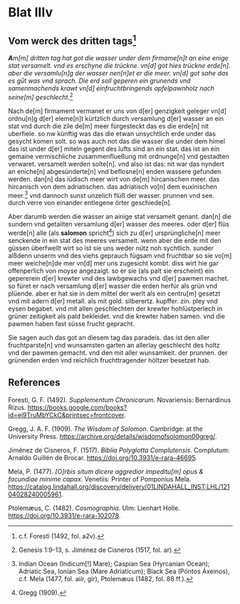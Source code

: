 # Blat IIIv

## Vom werck des dritten tags[^1]

***A**m[m] dritten tag hat got die wasser under dem firmame[n]t an eine enige stat versamelt. vnd es erschyne die trückne. vn[d] got hies trückne erde[n]. aber die versamlu[n]g der wasser nen[n]et er die meer. vn[d] got sahe das es gůt was vnd sprach.
Die erd soll geperen ein grunends vnd samenmachends krawt vn[d] einfruchtbringends apfelpawnholz nach seine[m] geschlecht*.[^2] 

Nach de[m] firmament vermanet er uns von d[er] genzigkeit geleger vn[d] ordnu[n]g d[er] eleme[n]t kürtzlich durch versamlung d[er] wasser an ein stat vnd durch die zile de[m] meer fürgesteckt das es die erde[n] nit uberfiele. so nw künftig was das die etwan unsychtlich erde under das gesycht komen solt. so was auch not das die wasser die under dem himel das ist under d[er] miteln gegent des lufts sind an ein stat. das ist an ein gemaine vermischliche zusammenflueßung mit ordnunge[n] vnd gestadten verwaret. versamelt werden solte[n]. vnd also ist das: nit war das nyndert an eniche[n] abgesünderte[n] vnd beflosne[n] enden wassere gefunden werden. dan[n] das iüdisch meer wirt von de[m] hircanischen meer. das hircanisch von dem adriatischen. das adriatisch vo[n] dem euxinischen meer.[^3] vnd dannoch sunst unzelich flüß der wasser. prunnen vnd see. durch verre von einander entlegene örter geschiede[n].

Aber darumb werden die wasser an ainige stat versamelt genant. dan[n] die sundern vnd getailten versamlung d[er] wasser des meeres. oder d[er] flüs werde[n] alle (als **salomon** spricht[^4]) sich zu d[er] ursprüngliche[n] meer senckende in ein stat des meeres versamelt. wenn aber die erde mit den güssen überfwellt wirt so ist sie uns weder nütz noh sychtlich. sunder alßdenn unserm vnd des viehs geprauch fügsam vnd fruchtbar so sie vo[m] meer weiche[n]de mer vn[d] mer uns zugesicht kombt. diss wirt hie gar offenperlich von moyse angezaigt. so er sie (als palt sie erscheint) ein gepererein d[er] krewter vnd des lawbgewachs vnd d[er] pawmen machet. so füret er nach versamlung d[er] wasser die erden herfür als grün vnd plüende. aber er hat sie in dem mittel der werlt als ein centru[m] gesetzt vnd mit adern d[er] metall. als mit gold. silberertz. kupffer. zin. pley vnd eysen begabet. vnd mit allen geschlechten der krewter hohlüstperlech in grüner zeitigkeit als pald bekleidet. vnd die krewter haben samen. vnd die pawmen haben fast süsse frucht gepracht.

Sie sagen auch das got an diesem tag das paradeis. das ist den aller fruchtparste[n] vnd wunsamsten garten an allerlay geschlecht des holtz vnd der pawmen gemacht. vnd den mit aller wunsamkeit. der prunnen. der grünenden erden vnd reichlich fruchttragender höltzer besetzet hab.

[^1]: c.f. Foresti (1492, fol. a2v).  
[^2]: Genesis 1:9-13, s. Jiménez de Cisneros (1517, fol. ar).   
[^3]: Indian Ocean (Indicum[!] Mare); Caspian Sea (Hyrcanian Ocean); Adriatic Sea, Ionian Sea (Mare Adriaticum); Black Sea (Póntos Áxeinos), c.f. Mela (1477, fol. aiir, gir), Ptolemæus (1482, fol. 88 ff.).   
[^4]: Gregg (1909).

## References

Foresti, G. F. (1492). *Supplementum Chronicarum*. Novariensis: Bernardinus Rizus. https://books.google.com/books?id=ei9TruMbYCkC&printsec=frontcover.

Gregg, J. A. F. (1909). *The Wisdom of Solomon*. Cambridge: at the University Press. https://archive.org/details/wisdomofsolomon00greg/.

Jiménez de Cisneros, F. (1517). *Biblia Polyglotta Complutensis*. Complutum: Arnaldo Guillén de Brocar. https://doi.org/10.3931/e-rara-46695.

Mela, P. (1477). *[O]rbis situm dicere aggredior impeditu[m] opus & facundiae minime capax*. Venetiis: Printer of Pomponius Mela. https://catalog.lindahall.org/discovery/delivery/01LINDAHALL_INST:LHL/12104028240005961.

Ptolemæus, C. (1482). *Cosmographia*. Ulm: Lienhart Holle. https://doi.org/10.3931/e-rara-102078.
